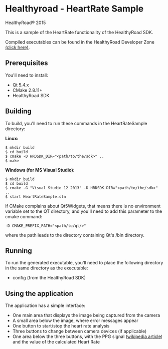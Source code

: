 # Healthyroad - HeartRate Sample
HealthyRoad® 2015




This is a sample of the HeartRate functionality of the HealthyRoad SDK.

Compiled executables can be found in the HealthyRoad Developer Zone [(click here)](http://healthyroad.pt/devcenter/en/index.php).


## Prerequisites
You'll need to install:

- Qt 5.4.x
- CMake 2.8.11+
- HealthyRoad SDK


## Building
To build, you'll need to run these commands in the HeartRateSample directory:

**Linux:**

	$ mkdir build
	$ cd build
	$ cmake -D HRDSDK_DIR="<path/to/the/sdk>" ..
	$ make


**Windows (for MS Visual Studio):**

	$ mkdir build
	$ cd build
	$ cmake -G "Visual Studio 12 2013" -D HRDSDK_DIR="<path/to/the/sdk>" ..
	$ start HeartRateSample.sln


If CMake complains about Qt5Widgets, that means there is no environment variable set to the QT directory, and you'll need to add this parameter to the cmake command:

`
-D CMAKE_PREFIX_PATH="<path/to/qt/>"
`

where the path leads to the directory containing Qt's /bin directory. 


## Running

To run the generated executable, you'll need to place the following directory in the same directory as the executable:

- config (from the HealthyRoad SDK)


## Using the application

The application has a simple interface:

- One main area that displays the image being captured from the camera
- A small area below the image, where error messages appear
- One button to start/stop the heart rate analysis
- Three buttons to change between camera devices (if applicable)
- One area below the three buttons, with the PPG signal ([wikipedia article](https://en.wikipedia.org/wiki/Photoplethysmogram)) and the value of the calculated Heart Rate